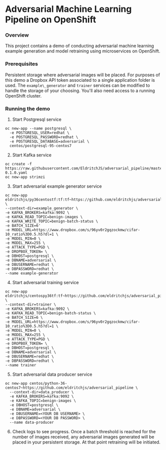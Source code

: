 # Adversarial Machine Learning Pipeline on OpenShift

### Overview
This project contains a demo of conducting adversarial machine learning example generation and model retraining using microservices on OpenShift. 

### Prerequisites

Persistent storage where adversarial images will be placed. For purposes of this demo a Dropbox API token associated to a single application folder is used. The `example\_generator` and `trainer` services can be modified to handle the storage of your choosing. You'll also need access to a running OpenShift cluster. 

### Running the demo

1. Start Postgresql service
```
oc new-app --name postgresql \
  -e POSTGRESQL_USER=redhat \
  -e POSTGRESQL_PASSWORD=redhat \
  -e POSTGRESQL_DATABASE=adversarial \
  centos/postgresql-95-centos7
```

2. Start Kafka service
```
oc create -f https://raw.githubusercontent.com/EldritchJS/adversarial_pipeline/master/openshift_templates/strimzi-0.1.0.yaml
oc new-app strimzi
```

3. Start adversarial example generator service

```
oc new-app eldritchjs/py36centostf:tf:tf~https://github.com/eldritchjs/adversarial_pipeline \
--context-dir=example_generator \
-e KAFKA_BROKERS=kafka:9092 \
-e KAFKA_READ_TOPIC=benign-images \
-e KAFKA_WRITE_TOPIC=benign-batch-status \
-e BATCH_SIZE=6'
-e MODEL_URL=https://www.dropbox.com/s/96yv0r2gqzockmw/cifar-10_ratio%3D0.5.h5?dl=1 \
-e MODEL_MIN=0 \
-e MODEL_MAX=255 \
-e ATTACK_TYPE=PGD \
-e DROPBOX_TOKEN= \
-e DBHOST=postgresql \
-e DBNAME=adversarial \
-e DBUSERNAME=redhat \
-e DBPASSWORD=redhat \
--name example-generator
```

4. Start adversarial training service

```
oc new-app eldritchjs/centospy36tf:tf~https://github.com/eldritchjs/adversarial_pipeline \
--context-dir=trainer \
-e KAFKA_BROKERS=kafka:9092 \
-e KAFKA_READ_TOPIC=benign-batch-status \
-e BATCH_SIZE=6 \
-e MODEL_URL=https://www.dropbox.com/s/96yv0r2gqzockmw/cifar-10_ratio%3D0.5.h5?dl=1 \
-e MODEL_MIN=0 \
-e MODEL_MAX=255 \
-e ATTACK_TYPE=PGD \
-e DROPBOX_TOKEN= \
-e DBHOST=postgresql \
-e DBNAME=adversarial \
-e DBUSERNAME=redhat \
-e DBPASSWORD=redhat \
--name trainer
```

5. Start adversarial data producer service

```
oc new-app centos/python-36-centos7~https://github.com/eldritchjs/adversarial_pipeline \
  --context-dir=data_producer \
  -e KAFKA_BROKERS=kafka:9092 \
  -e KAFKA_TOPIC=benign-images \
  -e DBHOST=postgresql \
  -e DBNAME=adversarial \
  -e DBUSERNAME=<YOUR DB USERNAME> \
  -e DBPASSWORD=<YOUR DB PASSWORD> \
  --name data-producer
```

6. Check logs to see progress. Once a batch threshold is reached for the number of images received, any adversarial images generated will be placed in your persistent storage. At that point retraining will be initiated.
  
